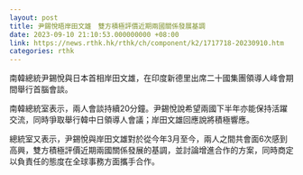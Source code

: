 ```yaml
---
layout: post
title: 尹錫悅晤岸田文雄　雙方積極評價近期兩國關係發展基調
date: 2023-09-10 21:10:53.000000000 +08:00
link: https://news.rthk.hk/rthk/ch/component/k2/1717718-20230910.htm
categories: rthk
---
```


南韓總統尹錫悅與日本首相岸田文雄，在印度新德里出席二十國集團領導人峰會期間舉行首腦會談。

南韓總統室表示，兩人會談持續20分鐘。尹錫悅說希望兩國下半年亦能保持活躍交流，同時爭取舉行韓中日領導人會議；岸田文雄回應說將積極響應。

總統室又表示，尹錫悅與岸田文雄對於從今年3月至今，兩人之間共會面6次感到高興，雙方積極評價近期兩國關係發展的基調，並討論增進合作的方案，同時商定以負責任的態度在全球事務方面攜手合作。

